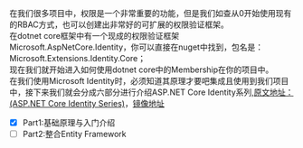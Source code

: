 在我们很多项目中，权限是一个非常重要的功能，但是我们如查从0开始使用现有的RBAC方式，也可以创建出非常好的可扩展的权限验证框架。  
在dotnet core框架中有一个现成的权限验证框架Microsoft.AspNetCore.Identity，你可以直接在nuget中找到，包名是：Microsoft.Extensions.Identity.Core；  
现在我们就开始进入如何使用dotnet core中的Membership在你的项目中。  
在我们使用Microsoft Identity时，必须知道其原理才要吧集成且使用到我们项目中，接下来我们就会分成六部分进行介绍ASP.NET Core Identity系列,[原文地址：(ASP.NET Core Identity Series)](https://chsakell.com/2018/04/28/asp-net-core-identity-series-getting-started/)，[镜像地址](https://github.com/chenzuo/dotnet-core-practices/blob/master/ASP-NET-Core-Identity-Series/asp-net-core-identity-series-getting-started.md)
- [x]  Part1:基础原理与入门介绍
- [ ]  Part2:整合Entity Framework